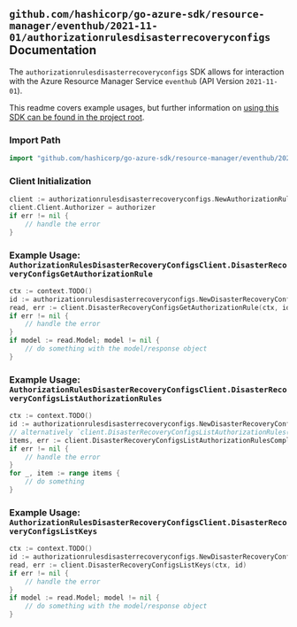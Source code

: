 
## `github.com/hashicorp/go-azure-sdk/resource-manager/eventhub/2021-11-01/authorizationrulesdisasterrecoveryconfigs` Documentation

The `authorizationrulesdisasterrecoveryconfigs` SDK allows for interaction with the Azure Resource Manager Service `eventhub` (API Version `2021-11-01`).

This readme covers example usages, but further information on [using this SDK can be found in the project root](https://github.com/hashicorp/go-azure-sdk/tree/main/docs).

### Import Path

```go
import "github.com/hashicorp/go-azure-sdk/resource-manager/eventhub/2021-11-01/authorizationrulesdisasterrecoveryconfigs"
```


### Client Initialization

```go
client := authorizationrulesdisasterrecoveryconfigs.NewAuthorizationRulesDisasterRecoveryConfigsClientWithBaseURI("https://management.azure.com")
client.Client.Authorizer = authorizer
if err != nil {
	// handle the error
}
```


### Example Usage: `AuthorizationRulesDisasterRecoveryConfigsClient.DisasterRecoveryConfigsGetAuthorizationRule`

```go
ctx := context.TODO()
id := authorizationrulesdisasterrecoveryconfigs.NewDisasterRecoveryConfigAuthorizationRuleID("12345678-1234-9876-4563-123456789012", "example-resource-group", "namespaceValue", "aliasValue", "authorizationRuleValue")
read, err := client.DisasterRecoveryConfigsGetAuthorizationRule(ctx, id)
if err != nil {
	// handle the error
}
if model := read.Model; model != nil {
	// do something with the model/response object
}
```


### Example Usage: `AuthorizationRulesDisasterRecoveryConfigsClient.DisasterRecoveryConfigsListAuthorizationRules`

```go
ctx := context.TODO()
id := authorizationrulesdisasterrecoveryconfigs.NewDisasterRecoveryConfigID("12345678-1234-9876-4563-123456789012", "example-resource-group", "namespaceValue", "aliasValue")
// alternatively `client.DisasterRecoveryConfigsListAuthorizationRules(ctx, id)` can be used to do batched pagination
items, err := client.DisasterRecoveryConfigsListAuthorizationRulesComplete(ctx, id)
if err != nil {
	// handle the error
}
for _, item := range items {
	// do something
}
```


### Example Usage: `AuthorizationRulesDisasterRecoveryConfigsClient.DisasterRecoveryConfigsListKeys`

```go
ctx := context.TODO()
id := authorizationrulesdisasterrecoveryconfigs.NewDisasterRecoveryConfigAuthorizationRuleID("12345678-1234-9876-4563-123456789012", "example-resource-group", "namespaceValue", "aliasValue", "authorizationRuleValue")
read, err := client.DisasterRecoveryConfigsListKeys(ctx, id)
if err != nil {
	// handle the error
}
if model := read.Model; model != nil {
	// do something with the model/response object
}
```
